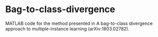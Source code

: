 # Bag-to-class-divergence
MATLAB code for the method presented in A bag-to-class divergence approach to multiple-instance learning (arXiv:1803.02782). 
